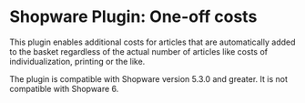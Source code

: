 # Shopware Plugin: One-off costs

This plugin enables additional costs for articles that are automatically added to the basket regardless of the actual number of articles like costs of individualization, printing or the like.

The plugin is compatible with Shopware version 5.3.0 and greater. It is not compatible with Shopware 6.
